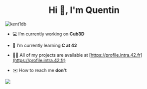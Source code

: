 <h1 align="center">Hi 👋, I'm Quentin</h1>
<p align="left"> <img src="https://komarev.com/ghpvc/?username=kent1db&label=Profile%20views&color=0e75b6&style=flat" alt="kent1db" /> </p>

- 💻 I’m currently working on **Cub3D**

- 🏢 I’m currently learning **C at 42**

- 👨‍💻 All of my projects are available at [https://profile.intra.42.fr](https://profile.intra.42.fr)

- ✉️ How to reach me **don't**

<p><img src=https://badge42.herokuapp.com/api/stats/qurobert/><p/>
